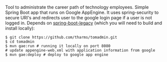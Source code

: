 Tool to administrate the career path of technology employees. 
Simple Spring Boot app that runs on Google AppEngine. It uses spring-security to secure URI's and redirects user to the google login page if a user is not logged in.
Depends on [spring-boot-legacy](https://github.com/scratches/spring-boot-legacy) (which you will need to build and install locally):

```
$ git clone https://github.com/tharms/tomadmin.git
$ cd tomadmin 
$ mvn gae:run # running it locally on port 8080
# update appengine-web.xml with application information from google
$ mvn gae:deploy # deploy to google app engine
```

